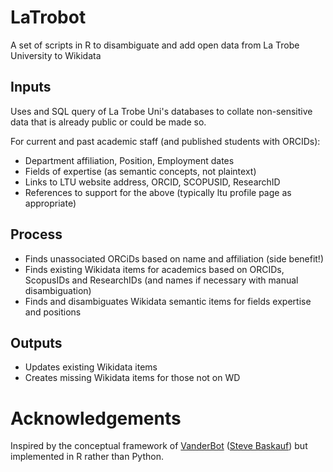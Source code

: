 # LaTrobot
A set of scripts in R to disambiguate and add open data from La Trobe University to Wikidata

## Inputs
Uses and SQL query of La Trobe Uni's databases to collate non-sensitive data that is already public or could be made so.

For current and past academic staff (and published students with ORCIDs):
-	Department affiliation, Position, Employment dates
-	Fields of expertise (as semantic concepts, not plaintext)
-	Links to LTU website address, ORCID, SCOPUSID, ResearchID
-	References to support for the above (typically ltu profile page as appropriate)

## Process
-	Finds unassociated ORCiDs based on name and affiliation (side benefit!)
-	Finds existing Wikidata items for academics based on ORCIDs, ScopusIDs and ResearchIDs (and names if necessary with manual disambiguation)
-	Finds and disambiguates Wikidata semantic items for fields expertise and positions

## Outputs
-	Updates existing Wikidata items
-	Creates missing Wikidata items for those not on WD

# Acknowledgements
Inspired by the conceptual framework of [VanderBot](https://github.com/HeardLibrary/linked-data/tree/master/vanderbot) ([Steve Baskauf](https://github.com/baskaufs)) but implemented in R rather than Python.
